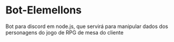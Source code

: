 # Bot-Elemellons
Bot para discord em node.js, que servirá para manipular dados dos personagens do jogo de RPG de mesa do cliente
